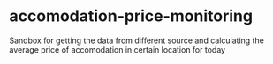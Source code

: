 # accomodation-price-monitoring
Sandbox for getting the data from different source and calculating the average price of accomodation in certain location for today
